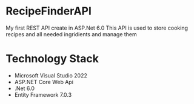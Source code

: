 # RecipeFinderAPI
My first REST API create in ASP.Net 6.0 
This API is used to store cooking recipes and all needed ingridients and manage them

<h1>Technology Stack</h1>
<ul>
<li>Microsoft Visual Studio 2022</li>
<li>ASP.NET Core Web Api</li>
<li>.Net 6.0</li>
<li>Entity Framework 7.0.3</li>
</ul>


